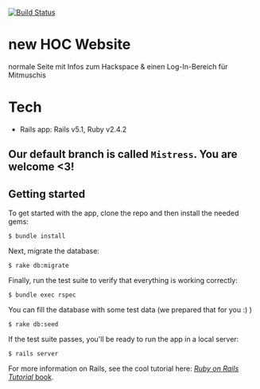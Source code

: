[![Build Status](https://travis-ci.org/heartsofcode/hoc_home.svg?branch=mistress)](https://travis-ci.org/heartsofcode/hoc_home)

# new HOC Website
normale Seite mit Infos zum Hackspace &
einen Log-In-Bereich für Mitmuschis

# Tech
- Rails app: Rails v5.1, Ruby v2.4.2

## Our default branch is called `Mistress`. You are welcome <3!

## Getting started

To get started with the app, clone the repo and then install the needed gems:

```
$ bundle install
```

Next, migrate the database:

```
$ rake db:migrate
```

Finally, run the test suite to verify that everything is working correctly:

```
$ bundle exec rspec
```

You can fill the database with some test data (we prepared that for you :) )


```
$ rake db:seed
```

If the test suite passes, you'll be ready to run the app in a local server:

```
$ rails server
```

For more information on Rails, see the cool tutorial here:
[*Ruby on Rails Tutorial* book](http://www.railstutorial.org/book).
